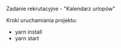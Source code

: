 Zadanie rekrutacyjne - "Kalendarz urlopów"

Kroki uruchamiania projektu: 
  - yarn install
  - yarn start